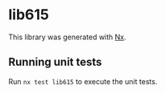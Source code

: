 # lib615

This library was generated with [Nx](https://nx.dev).

## Running unit tests

Run `nx test lib615` to execute the unit tests.
